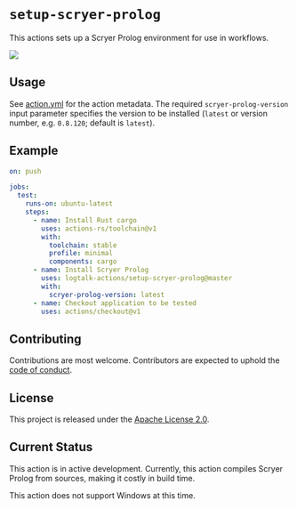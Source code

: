 # `setup-scryer-prolog`

This actions sets up a Scryer Prolog environment for use in workflows.

![](https://github.com/logtalk-actions/setup-scryer-prolog/workflows/Test/badge.svg)

## Usage

See [action.yml](action.yml) for the action metadata. The required `scryer-prolog-version` input parameter specifies the version to be installed (`latest` or version number, e.g. `0.8.120`; default is `latest`).

## Example

```yml
on: push

jobs:
  test:
    runs-on: ubuntu-latest
    steps:
      - name: Install Rust cargo
        uses: actions-rs/toolchain@v1
        with:
          toolchain: stable
          profile: minimal
          components: cargo
      - name: Install Scryer Prolog 
        uses: logtalk-actions/setup-scryer-prolog@master
        with:
          scryer-prolog-version: latest
      - name: Checkout application to be tested
        uses: actions/checkout@v1
```

## Contributing

Contributions are most welcome. Contributors are expected to uphold the [code of conduct](CODE_OF_CONDUCT.md).

## License

This project is released under the [Apache License 2.0](LICENSE).

## Current Status

This action is in active development. Currently, this action compiles Scryer Prolog from sources, making it costly in build time.

This action does not support Windows at this time.
